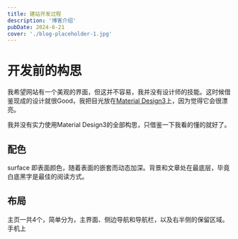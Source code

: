 ```yaml
---
title: 建站开发过程
description: '博客介绍'
pubDate: 2024-6-21
cover: './blog-placeholder-1.jpg'
---
```


# 开发前的构思

我希望网站有一个美观的界面，但这并不容易，我并没有设计师的技能。这时候借鉴现成的设计就很Good，我把目光放在[Material Design3](https://m3.material.io/)上，因为觉得它会很漂亮。

我并没有实力使用Material Design3的全部构思，只借鉴一下我看的懂的就好了。

## 配色

surface 即表面颜色，随着表面的嵌套而动态加深。背景和文章处在最底层，毕竟白底黑字是最佳的阅读方式。


## 布局

主页一共4个，简单分为，主界面、侧边导航和导航栏，以及右半侧的保留区域。手机上